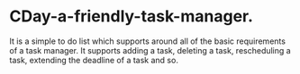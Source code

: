 # CDay-a-friendly-task-manager.
It is a simple to do list which supports around all of the basic requirements of a task manager. It supports adding a task, deleting a task, rescheduling a task, extending the deadline of a task and so.
